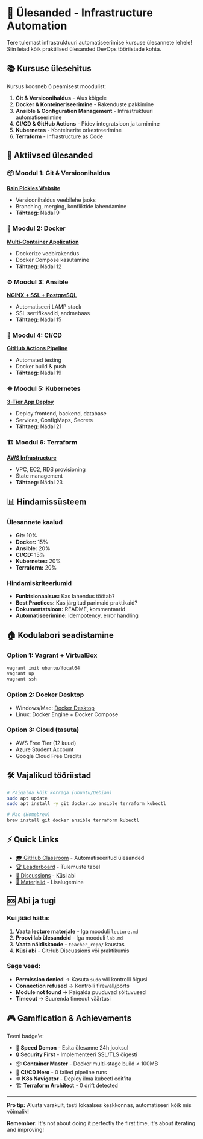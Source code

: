 # 🎯 Ülesanded - Infrastructure Automation

Tere tulemast infrastruktuuri automatiseerimise kursuse ülesannete lehele! Siin leiad kõik praktilised ülesanded DevOps tööriistade kohta.

## 📚 Kursuse ülesehitus

Kursus koosneb 6 peamisest moodulist:

1. **Git & Versioonihaldus** - Alus kõigele
2. **Docker & Konteineriseerimine** - Rakenduste pakkimine
3. **Ansible & Configuration Management** - Infrastruktuuri automatiseerimine
4. **CI/CD & GitHub Actions** - Pidev integratsioon ja tarnimine
5. **Kubernetes** - Konteinerite orkestreerimine
6. **Terraform** - Infrastructure as Code

## 🚀 Aktiivsed ülesanded

### 📦 Moodul 1: Git & Versioonihaldus
**[Rain Pickles Website](../git_version_control/homework.md)**
- Versioonihaldus veebilehe jaoks
- Branching, merging, konfliktide lahendamine
- **Tähtaeg:** Nädal 9

### 🐳 Moodul 2: Docker
**[Multi-Container Application](../docker_fundamentals/homework.md)**
- Dockerize veebirakendus
- Docker Compose kasutamine
- **Tähtaeg:** Nädal 12

### ⚙️ Moodul 3: Ansible
**[NGINX + SSL + PostgreSQL](classroom/#nadal-13-15-ansible-automation)**
- Automatiseeri LAMP stack
- SSL sertifikaadid, andmebaas
- **Tähtaeg:** Nädal 15

### 🔄 Moodul 4: CI/CD
**[GitHub Actions Pipeline](../ci_cd_advanced/homework.md)**
- Automated testing
- Docker build & push
- **Tähtaeg:** Nädal 19

### ☸️ Moodul 5: Kubernetes
**[3-Tier App Deploy](../kubernetes_overview/homework.md)**
- Deploy frontend, backend, database
- Services, ConfigMaps, Secrets
- **Tähtaeg:** Nädal 21

### 🏗️ Moodul 6: Terraform
**[AWS Infrastructure](../terraform_basics/homework.md)**
- VPC, EC2, RDS provisioning
- State management
- **Tähtaeg:** Nädal 23

## 📊 Hindamissüsteem

### Ülesannete kaalud
- **Git:** 10%
- **Docker:** 15%
- **Ansible:** 20%
- **CI/CD:** 15%
- **Kubernetes:** 20%
- **Terraform:** 20%

### Hindamiskriteeriumid
- **Funktsionaalsus:** Kas lahendus töötab?
- **Best Practices:** Kas järgitud parimaid praktikaid?
- **Dokumentatsioon:** README, kommentaarid
- **Automatiseerimine:** Idempotency, error handling

## 🏠 Kodulabori seadistamine

### Option 1: Vagrant + VirtualBox
```bash
vagrant init ubuntu/focal64
vagrant up
vagrant ssh
```

### Option 2: Docker Desktop
- Windows/Mac: [Docker Desktop](https://www.docker.com/products/docker-desktop/)
- Linux: Docker Engine + Docker Compose

### Option 3: Cloud (tasuta)
- AWS Free Tier (12 kuud)
- Azure Student Account
- Google Cloud Free Credits

## 🛠️ Vajalikud tööriistad

```bash
# Paigalda kõik korraga (Ubuntu/Debian)
sudo apt update
sudo apt install -y git docker.io ansible terraform kubectl

# Mac (Homebrew)
brew install git docker ansible terraform kubectl
```

## ⚡ Quick Links

- [🎓 GitHub Classroom](classroom.md) - Automatiseeritud ülesanded
- [🏆 Leaderboard](leaderboard.md) - Tulemuste tabel
- [💭 Discussions](https://github.com/mtalvik/automation/discussions) - Küsi abi
- [📖 Materjalid](../ansible_basics/reading_materials.md) - Lisalugemine

## 🆘 Abi ja tugi

### Kui jääd hätta:
1. **Vaata lecture materjale** - Iga mooduli `lecture.md`
2. **Proovi lab ülesandeid** - Iga mooduli `lab.md`
3. **Vaata näidiskoode** - `teacher_repo/` kaustas
4. **Küsi abi** - GitHub Discussions või praktikumis

### Sage vead:
- **Permission denied** → Kasuta `sudo` või kontrolli õigusi
- **Connection refused** → Kontrolli firewall/ports
- **Module not found** → Paigalda puuduvad sõltuvused
- **Timeout** → Suurenda timeout väärtusi

## 🎮 Gamification & Achievements

Teeni badge'e:
- 🚀 **Speed Demon** - Esita ülesanne 24h jooksul
- 🔒 **Security First** - Implementeeri SSL/TLS õigesti
- 📦 **Container Master** - Docker multi-stage build < 100MB
- 🔄 **CI/CD Hero** - 0 failed pipeline runs
- ☸️ **K8s Navigator** - Deploy ilma kubectl edit'ita
- 🏗️ **Terraform Architect** - 0 drift detected

---

**Pro tip:** Alusta varakult, testi lokaalses keskkonnas, automatiseeri kõik mis võimalik!

**Remember:** It's not about doing it perfectly the first time, it's about iterating and improving!
